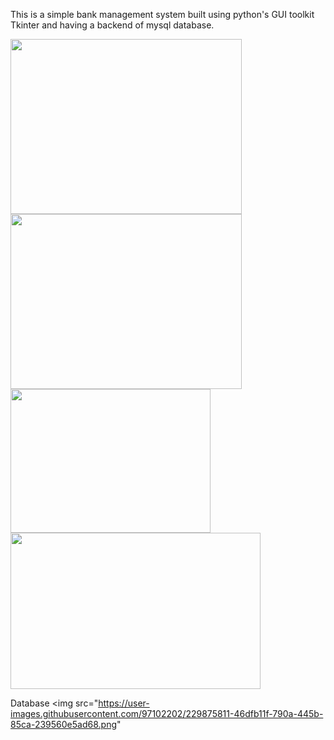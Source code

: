 This is a simple bank management system built using python's GUI toolkit Tkinter and having a backend of mysql database.


<img src="https://user-images.githubusercontent.com/97102202/213675531-1ba2ae66-742b-4d3f-ae11-3c9e4cd552c0.png" width="370" height="280">

<img src="https://user-images.githubusercontent.com/97102202/213676580-78da09e4-3db9-4191-be9a-5f7dd4b18ca9.png" width="370" height="280">

<img src="https://user-images.githubusercontent.com/97102202/213705006-f1c60286-b092-45a7-879b-33aefb9ca7e6.png" width="320" height="230">

<img src="https://user-images.githubusercontent.com/97102202/213705748-0a5f1807-950b-4061-8f9d-7e19df2231ed.png" width="400" height="250">

Database
<img src="https://user-images.githubusercontent.com/97102202/229875811-46dfb11f-790a-445b-85ca-239560e5ad68.png"



